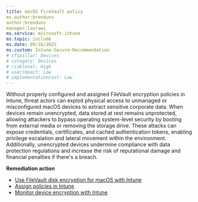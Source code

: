 ```yaml
---
title: macOS FireVault policy
ms.author:brenduns
author:brenduns
manager:laurawi
ms.service: microsoft-intune
ms.topic: include
ms.date: 09/16/2025
ms.custom: Intune-Secure-Recommendation
# sfipillar: Devices 
# category: Devices
# risklevel: High
# userimpact: Low
# implementationcost: Low
---
```

Without properly configured and assigned FileVault encryption policies in Intune, threat actors can exploit physical access to unmanaged or misconfigured macOS devices to extract sensitive corporate data. When devices remain unencrypted, data stored at rest remains unprotected, allowing attackers to bypass operating system-level security by booting from external media or removing the storage drive. These attacks can expose credentials, certificates, and cached authentication tokens, enabling privilege escalation and lateral movement within the environment. Additionally, unencrypted devices undermine compliance with data protection regulations and increase the risk of reputational damage and financial penalties if there's a breach.

**Remediation action**

- [Use FileVault disk encryption for macOS with Intune](/intune/intune-service/protect/encrypt-devices-filevault)
- [Assign policies in Intune](/intune/intune-service/configuration/device-profile-assign)
- [Monitor device encryption with Intune](/intune/intune-service/protect/encryption-monitor)